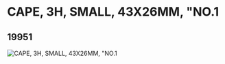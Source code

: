 # CAPE, 3H, SMALL, 43X26MM, "NO.1
## 19951
![CAPE, 3H, SMALL, 43X26MM, "NO.1](https://lc-www-live-s.legocdn.com/media/bricks/5/2/6102708.jpg)